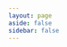 ```yaml
---
layout: page
aside: false
sidebar: false
---
```

<script setup>
import {
  VPTeamPage,
  VPTeamPageTitle,
  VPTeamMembers
} from 'vitepress/theme'

const members = [
  {
    avatar: 'https://avatars.githubusercontent.com/u/1112941?v=4',
    name: 'Giseldo Neo',
    title: 'Criador',
    links: [
      { icon: 'github', link: 'https://github.com/giseldo' },
      { icon: 'twitter', link: 'https://x.com/@giseldoneo' }
    ]
  },
]
</script>

<VPTeamPage>
  <VPTeamPageTitle>
    <template #title>
      Nosso Time
    </template>
  </VPTeamPageTitle>
  <VPTeamMembers
    :members="members"
  />
</VPTeamPage>